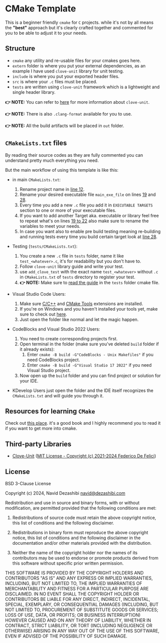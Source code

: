 # CMake Template

This is a beginner friendly `cmake` for `C` projects. while it's not by all means the **"best"** approach but it's clearly crafted together and commented for you to be able to adjust it to your needs.

## Structure

- `cmake` any utility and re-usable files for your cmakes goes here.
- `extern` folder is where you put your external dependencies, as an example I have used `clove-unit` library for unit testing.
- `include` is where you put your exported header files.
- `src` is where your `.c` files must be placed.
- `tests` are written using `clove-unit` framework which is a lightweight and single header library.

**👉 NOTE:** You can refer to [here](https://github.com/fdefelici/clove-unit) for more information about `clove-unit`.

**👉 NOTE:** There is also `.clang-format` available for you to use.

**👉 NOTE:** All the build artifacts will be placed in `out` folder.

## `CMakeLists.txt` files

By reading their source codes as they are fully commented you can understand pretty much everything you need.

But the main workflow of using this template is like this:

- in main `CMakeLists.txt`:
  1. Rename project name  in [line 12](/CMakeLists.txt#L12).
  2. Rename your desired executable file `main_exe_file` on lines [19](/CMakeLists.txt#L19) and [28](/CMakeLists.txt#L28).
  3. Every time you add a new `.c` file you add it in `EXECUTABLE TARGETS` section to one or more of your executable files.
  4. If you want to add another Target aka. executable or library feel free to repeat what's on lines [19 to 22](/CMakeLists.txt#L19-L22) also make sure to rename the variables to meet your needs.
  5. In case you want also to enable pre build testing meaning re-building and running tests every time you build certain target look at [line 28](/CMakeLists.txt#L28).

- Testing (`tests/CMakeLists.txt`):
  1. You create a new `.c` file in `tests` folder, name it like `test_<whatever>.c`, it's for readability but you don't have to.
  2. Follow `clove-unit` library guide and write your test.
  3. use `add_clove_test` with the exact name `test_<whatever>` without `.c` in `CMakeLists.txt` of `tests` directory to register your test.
  4. **👉 NOTE:** Make sure to [read the guide](/tests/CMakeLists.txt#L18-L25) in the `tests` folder cmake file.

- Visual Studio Code Users:
  1. Make sure [C/C++](https://marketplace.visualstudio.com/items?itemName=ms-vscode.cpptools) and [CMake Tools](https://marketplace.visualstudio.com/items?itemName=ms-vscode.cmake-tools) extensions are installed.
  2. If you're on Windows and you haven't installed your tools yet, make sure to check out [here](https://github.com/dezashibi-c/b-hello-world?tab=readme-ov-file#an-alternative).
  3. Just open the folder like normal and let the magic happen.

- CodeBlocks and Visual Studio 2022 Users:
  1. You need to create corresponding projects first.
  2. Open terminal in the folder (make sure you've deleted `build` folder if it already exists):
     1. Enter `cmake -B build -G"CodeBlocks - Unix Makefiles"` if you need CodeBlocks project.
     2. Enter `cmake -B build -G"Visual Studio 17 2022"` if you need Visual Studio project.
  3. Now open up the `build` folder and you can find project or solution for your IDE.

- KDevelop Users just open the folder and the IDE itself recognizes the `CMakeLists.txt` and will guide you through it.

## Resources for learning `CMake`

Check out [this place](https://cliutils.gitlab.io/modern-cmake/README.html). it's a good book and I highly recommend you to read it if you want to get more into cmake.

## Third-party Libraries

- [Clove-Unit](https://github.com/fdefelici/clove-unit) ([MIT License - Copyright (c) 2021-2024 Federico De Felici](/extern/clove-unit/LICENSE))

## License

BSD 3-Clause License

Copyright (c) 2024, Navid Dezashibi <navid@dezashibi.com>

Redistribution and use in source and binary forms, with or without
modification, are permitted provided that the following conditions are met:

1. Redistributions of source code must retain the above copyright notice, this
   list of conditions and the following disclaimer.

2. Redistributions in binary form must reproduce the above copyright notice,
   this list of conditions and the following disclaimer in the documentation
   and/or other materials provided with the distribution.

3. Neither the name of the copyright holder nor the names of its
   contributors may be used to endorse or promote products derived from
   this software without specific prior written permission.

THIS SOFTWARE IS PROVIDED BY THE COPYRIGHT HOLDERS AND CONTRIBUTORS "AS IS"
AND ANY EXPRESS OR IMPLIED WARRANTIES, INCLUDING, BUT NOT LIMITED TO, THE
IMPLIED WARRANTIES OF MERCHANTABILITY AND FITNESS FOR A PARTICULAR PURPOSE ARE
DISCLAIMED. IN NO EVENT SHALL THE COPYRIGHT HOLDER OR CONTRIBUTORS BE LIABLE
FOR ANY DIRECT, INDIRECT, INCIDENTAL, SPECIAL, EXEMPLARY, OR CONSEQUENTIAL
DAMAGES (INCLUDING, BUT NOT LIMITED TO, PROCUREMENT OF SUBSTITUTE GOODS OR
SERVICES; LOSS OF USE, DATA, OR PROFITS; OR BUSINESS INTERRUPTION) HOWEVER
CAUSED AND ON ANY THEORY OF LIABILITY, WHETHER IN CONTRACT, STRICT LIABILITY,
OR TORT (INCLUDING NEGLIGENCE OR OTHERWISE) ARISING IN ANY WAY OUT OF THE USE
OF THIS SOFTWARE, EVEN IF ADVISED OF THE POSSIBILITY OF SUCH DAMAGE.
